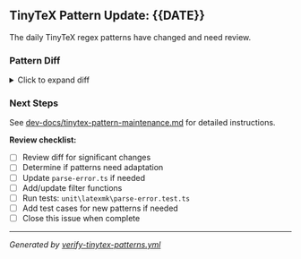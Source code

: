 ## TinyTeX Pattern Update: {{DATE}}

The daily TinyTeX regex patterns have changed and need review.

### Pattern Diff

<details>
<summary>Click to expand diff</summary>

```diff
{{DIFF}}
```

</details>

### Next Steps

See [dev-docs/tinytex-pattern-maintenance.md](./dev-docs/tinytex-pattern-maintenance.md) for detailed instructions.

**Review checklist:**

- [ ] Review diff for significant changes
- [ ] Determine if patterns need adaptation
- [ ] Update `parse-error.ts` if needed
- [ ] Add/update filter functions
- [ ] Run tests: `unit\latexmk\parse-error.test.ts`
- [ ] Add test cases for new patterns if needed
- [ ] Close this issue when complete

---

_Generated by [verify-tinytex-patterns.yml](./.github/workflows/verify-tinytex-patterns.yml)_

